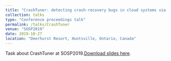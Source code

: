 ```yaml
---
title: "CrashTuner: detecting crash-recovery bugs in cloud systems via meta-info analysis"
collection: talks
type: "Conference proceedings talk"
permalink: /talks/CrashTuner
venue: "SOSP2019"
date: 2019-10-27
location: "Deerhurst Resort, Huntsville, Ontario, Canada"
---
```


Task about CrashTuner at SOSP2019.[Download slides here](https://raw.githubusercontent.com/lujiefsi/lujiefsi.github.io/master/files/talks/CrashTuner.pdf).
